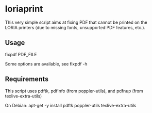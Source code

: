 loriaprint
==========

This very simple script aims at fixing PDF that cannot be printed on the
LORIA printers (due to missing fonts, unsupported PDF features, etc.).

Usage
-----
fixpdf PDF_FILE

Some options are available, see fixpdf -h

Requirements
------------
This script uses pdftk, pdfinfo (from poppler-utils), and pdfnup (from texlive-extra-utils)

On Debian: apt-get -y install pdftk poppler-utils texlive-extra-utils

